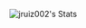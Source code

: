 ![jruiz002's Stats](https://github-readme-stats.vercel.app/api?username=jruiz002&theme=highcontrast&show_icons=true&hide_border=true&count_private=true)
